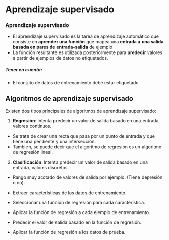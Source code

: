# Aprendizaje supervisado

### Aprendizaje supervisado
* El aprendizaje supervisado es la tarea de aprendizaje automático que consiste en **aprender una función** que mapea una **entrada a una salida basada en pares de entrada-salida** de ejemplo
* La función resultante es utilizada posteriormente para **predecir** valores a partir de ejemplos de datos no etiquetados.
  
##### Tener en cuenta:
- El conjuto de datos de entrenamiento debe estar etiquetado

## Algoritmos de aprendizaje supervisado
Existen dos tipos principales de algoritmos de aprendizaje supervisado:
1. **Regresión**: Intenta predecir un valor de salida basado en una entrada, valores continuos.
- Se trata de crear una recta que pasa por un punto de entrada y que tiene una pendiente y una intersección.
- Tambien, se puede decir que el algoritmo de regresión es un algoritmo de regresión lineal.


2. **Clasificación**: Intenta predecir un valor de salida basado en una entrada, valores discretos.
- Rango muy acotado de valores de salida por ejemplo: (Tiene depresión o no).

- Extraer características de los datos de entrenamiento.
- Seleccionar una función de regresión para cada característica.
- Aplicar la función de regresión a cada ejemplo de entrenamiento.
- Predecir el valor de salida basado en la función de regresión.
- Aplicar la función de regresión a los datos de prueba.
